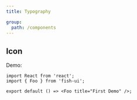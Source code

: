 ```yaml
---
title: Typography

group:
  path: /components
---
```


## Icon

Demo:

```tsx
import React from 'react';
import { Foo } from 'fish-ui';

export default () => <Foo title="First Demo" />;
```
